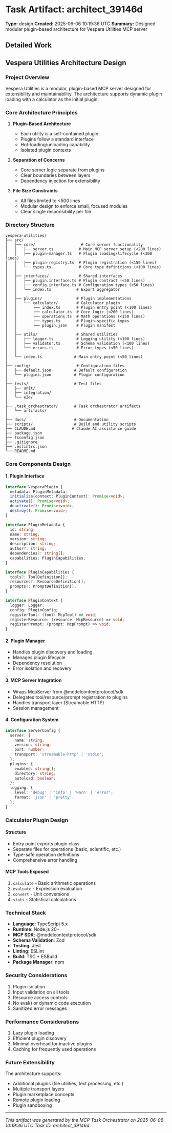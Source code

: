 # Task Artifact: architect_39146d

**Type:** design
**Created:** 2025-06-06 10:19:36 UTC
**Summary:** Designed modular plugin-based architecture for Vespera Utilities MCP server

## Detailed Work

## Vespera Utilities Architecture Design

### Project Overview
Vespera Utilities is a modular, plugin-based MCP server designed for extensibility and maintainability. The architecture supports dynamic plugin loading with a calculator as the initial plugin.

### Core Architecture Principles

1. **Plugin-Based Architecture**
   - Each utility is a self-contained plugin
   - Plugins follow a standard interface
   - Hot-loading/unloading capability
   - Isolated plugin contexts

2. **Separation of Concerns**
   - Core server logic separate from plugins
   - Clear boundaries between layers
   - Dependency injection for extensibility

3. **File Size Constraints**
   - All files limited to <500 lines
   - Modular design to enforce small, focused modules
   - Clear single responsibility per file

### Directory Structure

```
vespera-utilities/
├── src/
│   ├── core/                    # Core server functionality
│   │   ├── server.ts           # Main MCP server setup (<200 lines)
│   │   ├── plugin-manager.ts   # Plugin loading/lifecycle (<300 lines)
│   │   ├── plugin-registry.ts  # Plugin registration (<150 lines)
│   │   └── types.ts            # Core type definitions (<100 lines)
│   │
│   ├── interfaces/             # Shared interfaces
│   │   ├── plugin.interface.ts # Plugin contract (<50 lines)
│   │   ├── config.interface.ts # Configuration types (<50 lines)
│   │   └── index.ts           # Export aggregator
│   │
│   ├── plugins/               # Plugin implementations
│   │   └── calculator/        # Calculator plugin
│   │       ├── index.ts       # Plugin entry point (<100 lines)
│   │       ├── calculator.ts  # Core logic (<200 lines)
│   │       ├── operations.ts  # Math operations (<150 lines)
│   │       ├── types.ts       # Plugin-specific types
│   │       └── plugin.json    # Plugin manifest
│   │
│   ├── utils/                 # Shared utilities
│   │   ├── logger.ts          # Logging utility (<100 lines)
│   │   ├── validator.ts       # Schema validation (<100 lines)
│   │   └── errors.ts          # Error types (<50 lines)
│   │
│   └── index.ts              # Main entry point (<50 lines)
│
├── config/                    # Configuration files
│   ├── default.json          # Default configuration
│   └── plugins.json          # Plugin configuration
│
├── tests/                    # Test files
│   ├── unit/
│   ├── integration/
│   └── e2e/
│
├── .task_orchestrator/       # Task orchestrator artifacts
│   └── artifacts/
│
├── docs/                     # Documentation
├── scripts/                  # Build and utility scripts
├── CLAUDE.md                # Claude AI assistance guide
├── package.json
├── tsconfig.json
├── .gitignore
├── .eslintrc.json
└── README.md
```

### Core Components Design

#### 1. Plugin Interface
```typescript
interface VesperaPlugin {
  metadata: PluginMetadata;
  initialize(context: PluginContext): Promise<void>;
  activate(): Promise<void>;
  deactivate(): Promise<void>;
  destroy(): Promise<void>;
}

interface PluginMetadata {
  id: string;
  name: string;
  version: string;
  description: string;
  author?: string;
  dependencies?: string[];
  capabilities: PluginCapabilities;
}

interface PluginCapabilities {
  tools?: ToolDefinition[];
  resources?: ResourceDefinition[];
  prompts?: PromptDefinition[];
}

interface PluginContext {
  logger: Logger;
  config: PluginConfig;
  registerTool: (tool: McpTool) => void;
  registerResource: (resource: McpResource) => void;
  registerPrompt: (prompt: McpPrompt) => void;
}
```

#### 2. Plugin Manager
- Handles plugin discovery and loading
- Manages plugin lifecycle
- Dependency resolution
- Error isolation and recovery

#### 3. MCP Server Integration
- Wraps McpServer from @modelcontextprotocol/sdk
- Delegates tool/resource/prompt registration to plugins
- Handles transport layer (Streamable HTTP)
- Session management

#### 4. Configuration System
```typescript
interface ServerConfig {
  server: {
    name: string;
    version: string;
    port: number;
    transport: 'streamable-http' | 'stdio';
  };
  plugins: {
    enabled: string[];
    directory: string;
    autoload: boolean;
  };
  logging: {
    level: 'debug' | 'info' | 'warn' | 'error';
    format: 'json' | 'pretty';
  };
}
```

### Calculator Plugin Design

#### Structure
- Entry point exports plugin class
- Separate files for operations (basic, scientific, etc.)
- Type-safe operation definitions
- Comprehensive error handling

#### MCP Tools Exposed
1. `calculate` - Basic arithmetic operations
2. `evaluate` - Expression evaluation
3. `convert` - Unit conversions
4. `stats` - Statistical calculations

### Technical Stack

- **Language**: TypeScript 5.x
- **Runtime**: Node.js 20+
- **MCP SDK**: @modelcontextprotocol/sdk
- **Schema Validation**: Zod
- **Testing**: Jest
- **Linting**: ESLint
- **Build**: TSC + ESBuild
- **Package Manager**: npm

### Security Considerations

1. Plugin isolation
2. Input validation on all tools
3. Resource access controls
4. No eval() or dynamic code execution
5. Sanitized error messages

### Performance Considerations

1. Lazy plugin loading
2. Efficient plugin discovery
3. Minimal overhead for inactive plugins
4. Caching for frequently used operations

### Future Extensibility

The architecture supports:
- Additional plugins (file utilities, text processing, etc.)
- Multiple transport layers
- Plugin marketplace concepts
- Remote plugin loading
- Plugin sandboxing

---

*This artifact was generated by the MCP Task Orchestrator on 2025-06-06 10:19:36 UTC*
*Task ID: architect_39146d*